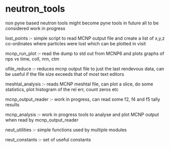 # neutron_tools
non pyne based neutron tools
might become pyne tools in future
all to be considered work in progress

lost_points :-	simple script to read MCNP output file and create a list of x,y,z co-ordinates where particles were lost 
		which can be plotted in visit

mcnp_run_plot :- read the dump to std out from MCNP6 and plots graphs of nps vs time, coll, nrn, ctm

ofile_reduce :-  reduces mcnp output file to just the last rendevous data, can be useful if the file size exceeds that of most text editors

meshtal_analysis :- reads MCNP meshtal file, can plot a slice, do some statistics, plot histogram of the rel err, count zeros etc

mcnp_output_reader :- work in progress, can read some f2, f4 and f5 tally results

mcnp_analysis :- work in progress tools to analyse and plot MCNP output when read by mcnp_output_reader

neut_utilities :- simple functions used by multiple modules

neut_constants :- set of useful constants
